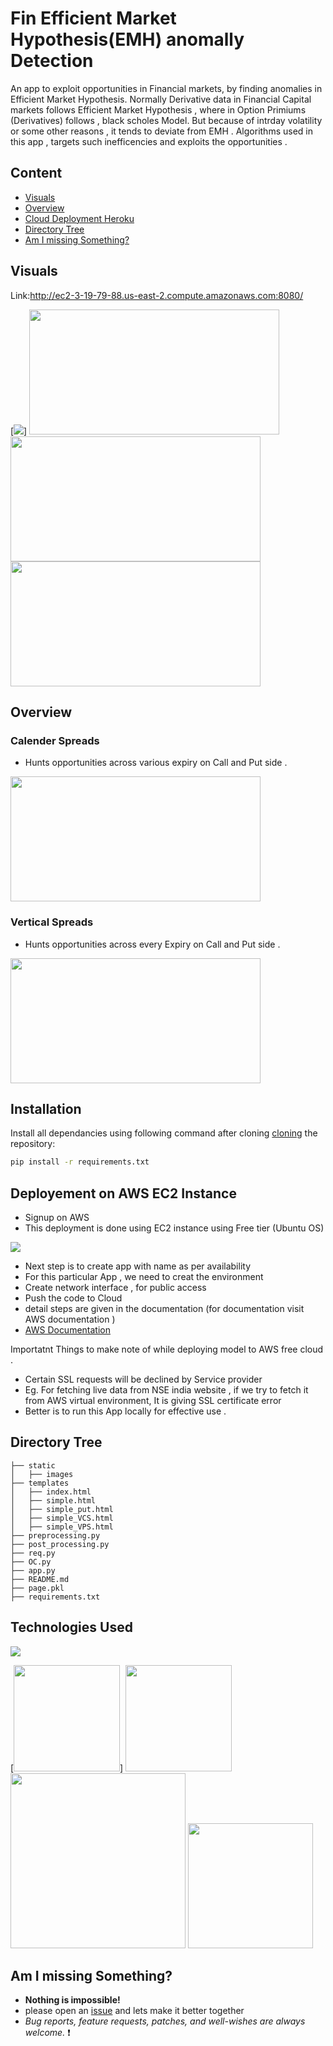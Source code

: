 # Fin Efficient Market Hypothesis(EMH) anomally Detection

An app to exploit opportunities in Financial markets, by finding anomalies in Efficient Market Hypothesis. 
Normally Derivative data in Financial Capital markets follows Efficient Market Hypothesis , where in Option Primiums (Derivatives) follows , black scholes Model. 
But because of intrday volatility or some other reasons , it tends to deviate from EMH . 
Algorithms used in this app , targets such inefficencies and exploits the opportunities . 

## Content
  * [Visuals](#Visuals)
  * [Overview](#Overview)
  * [Cloud Deployment Heroku ](#Cloud_Deployment_Heroku)
  * [Directory Tree](#directory-tree)
  * [Am I missing Something?](#Am-I-missing-Something?)


## Visuals
Link:http://ec2-3-19-79-88.us-east-2.compute.amazonaws.com:8080/

[![](https://i.imgur.com/jk0DgLR.gifv)]
<img target="_blank" src="https://i.imgur.com/Qphlx9g.png" width=400 height=200>
<img target="_blank" src="https://i.imgur.com/EdaG70F.png" width=400 height=200>
<img target="_blank" src="https://i.imgur.com/n0CBQb9.png" width=400 height=200>




## Overview
### Calender Spreads
- Hunts opportunities across various expiry on Call and Put side . 
<img target="_blank" src="https://i.imgur.com/Y5KXMec.png" width=400 height=200>

### Vertical Spreads
- Hunts opportunities across every Expiry on Call and Put side . 
<img target="_blank" src="https://i.imgur.com/3hqerYK.png" width=400 height=200>



## Installation
Install all dependancies using following command after cloning [cloning](https://www.howtogeek.com/451360/how-to-clone-a-github-repository/) the repository:
```bash
pip install -r requirements.txt
```

## Deployement on AWS EC2 Instance 
- Signup on AWS 
- This deployment is done using EC2 instance using Free tier (Ubuntu OS) 

[![](https://i.imgur.com/xAXgRbf.png)](https://aws.amazon.com/)


- Next step is to create app with name as per availability 
- For this particular App ,  we need to creat the environment 
- Create network interface , for public access 
- Push the code to Cloud 
- detail steps are given in the documentation (for documentation visit AWS documentation ) 
- [AWS Documentation](https://docs.aws.amazon.com/)

Importatnt Things to make note of while deploying model to AWS free cloud . 
- Certain SSL requests will be declined by Service provider 
- Eg. For fetching live data from NSE india website , if we try to fetch it from AWS virtual environment, It is giving SSL certificate error 
- Better is to run this App locally for effective use . 


## Directory Tree 
```
├── static 
│   ├── images 
├── templates
│   ├── index.html
│   ├── simple.html
│   ├── simple_put.html
│   ├── simple_VCS.html
│   ├── simple_VPS.html
├── preprocessing.py
├── post_processing.py
├── req.py
├── OC.py
├── app.py
├── README.md
├── page.pkl
├── requirements.txt
```


## Technologies Used

![](https://forthebadge.com/images/badges/made-with-python.svg)

[<img target="_blank" src="https://i.imgur.com/Vgxcuk1.png" width=170>]
[<img target="_blank" src="https://flask.palletsprojects.com/en/1.1.x/_images/flask-logo.png" width=170>](https://flask.palletsprojects.com/en/1.1.x/) [<img target="_blank" src="https://number1.co.za/wp-content/uploads/2017/10/gunicorn_logo-300x85.png" width=280>](https://gunicorn.org) [<img target="_blank" src="https://scikit-learn.org/stable/_static/scikit-learn-logo-small.png" width=200>](https://scikit-learn.org/stable/) 


## Am I missing Something?

- **Nothing is impossible!**
- please open an [issue](https://github.com/kudeore/Fin_EMH_anomally_Detection/issues) and lets make it better together 
- *Bug reports, feature requests, patches, and well-wishes are always welcome.* :heavy_exclamation_mark:
